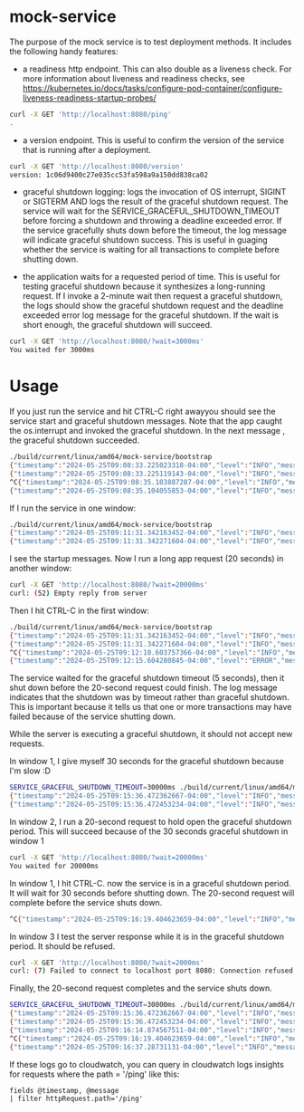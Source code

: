 # mock-service

The purpose of the mock service is to test deployment methods. It includes the following handy features:

 - a readiness http endpoint. This can also double as a liveness check. For more information about liveness and readiness checks, see https://kubernetes.io/docs/tasks/configure-pod-container/configure-liveness-readiness-startup-probes/

```bash
curl -X GET 'http://localhost:8080/ping'
.
```

 - a version endpoint. This is useful to confirm the version of the service that is running after a deployment.

```bash
curl -X GET 'http://localhost:8080/version'
version: 1c06d9400c27e035cc53fa598a9a150dd838ca02
```

- graceful shutdown logging: logs the invocation of OS interrupt, SIGINT or SIGTERM AND logs the result of the graceful shutdown request. The service will wait for the SERVICE_GRACEFUL_SHUTDOWN_TIMEOUT before forcing a shutdown and throwing a deadline exceeded error.  If the service gracefully shuts down before the timeout, the log message will indicate graceful shutdown success.  This is useful in guaging whether the service is waiting for all transactions to complete before shutting down.

 - the application waits for a requested period of time. This is useful for testing graceful shutdown because it synthesizes a long-running request.  If I invoke a 2-minute wait then request a graceful shutdown, the logs should show the graceful shutdown request and the deadline exceeded error log message for the graceful shutdown. If the wait is short enough, the graceful shutdown will succeed.

```bash
curl -X GET 'http://localhost:8080/?wait=3000ms'
You waited for 3000ms
```

 # Usage
If you just run the service and hit CTRL-C right awayyou should see the service start and graceful shutdown messages. Note that the app caught the os.interrupt  and invoked the graceful shutdown.  In the next message , the graceful shutdown succeeded.

```bash
./build/current/linux/amd64/mock-service/bootstrap 
{"timestamp":"2024-05-25T09:08:33.225023318-04:00","level":"INFO","message":"starting server (1c06d9400c27e035cc53fa598a9a150dd838ca02) on port 8080","service":"mock-service"}
{"timestamp":"2024-05-25T09:08:33.225119143-04:00","level":"INFO","message":"SERVICE_GRACEFUL_SHUTDOWN_TIMEOUT is set to 5s","service":"mock-service"}
^C{"timestamp":"2024-05-25T09:08:35.103887287-04:00","level":"INFO","message":"Received signal: interrupt. Shutting down gracefully...","service":"mock-service"}
{"timestamp":"2024-05-25T09:08:35.104055853-04:00","level":"INFO","message":"Server shutdown successful","service":"mock-service"}
```


If I run the service in one window:
```bash
./build/current/linux/amd64/mock-service/bootstrap 
{"timestamp":"2024-05-25T09:11:31.342163452-04:00","level":"INFO","message":"starting server (1c06d9400c27e035cc53fa598a9a150dd838ca02) on port 8080","service":"mock-service"}
{"timestamp":"2024-05-25T09:11:31.342271604-04:00","level":"INFO","message":"SERVICE_GRACEFUL_SHUTDOWN_TIMEOUT is set to 5s","service":"mock-service"}
```

I see the startup messages.  Now I run a long app request (20 seconds) in another window:
```bash
curl -X GET 'http://localhost:8080/?wait=20000ms'
curl: (52) Empty reply from server
```

Then I hit CTRL-C in the first window:
```bash
./build/current/linux/amd64/mock-service/bootstrap 
{"timestamp":"2024-05-25T09:11:31.342163452-04:00","level":"INFO","message":"starting server (1c06d9400c27e035cc53fa598a9a150dd838ca02) on port 8080","service":"mock-service"}
{"timestamp":"2024-05-25T09:11:31.342271604-04:00","level":"INFO","message":"SERVICE_GRACEFUL_SHUTDOWN_TIMEOUT is set to 5s","service":"mock-service"}
^C{"timestamp":"2024-05-25T09:12:10.603757366-04:00","level":"INFO","message":"Received signal: interrupt. Shutting down gracefully...","service":"mock-service"}
{"timestamp":"2024-05-25T09:12:15.604280845-04:00","level":"ERROR","message":"Server shutdown error: context deadline exceeded","service":"mock-service"}
```
The service waited for the graceful shutdown timeout (5 seconds), then it shut down before the 20-second request could finish.  The log message indicates that the shutdown was by timeout rather than graceful shutdown.  This is important because it tells us that one or more transactions may have failed because of the service shutting down.


While the server is executing a graceful shutdown, it should not accept new requests. 

In window 1, I give myself 30 seconds for the graceful shutdown because I'm slow :D

```bash
SERVICE_GRACEFUL_SHUTDOWN_TIMEOUT=30000ms ./build/current/linux/amd64/mock-service/bootstrap 
{"timestamp":"2024-05-25T09:15:36.472362667-04:00","level":"INFO","message":"starting server (1c06d9400c27e035cc53fa598a9a150dd838ca02) on port 8080","service":"mock-service"}
{"timestamp":"2024-05-25T09:15:36.472453234-04:00","level":"INFO","message":"SERVICE_GRACEFUL_SHUTDOWN_TIMEOUT is set to 30s","service":"mock-service"}
```
In window 2, I run a 20-second request to hold open the graceful shutdown period. This will succeed because of the 30 seconds graceful shutdown in window 1
```bash
curl -X GET 'http://localhost:8080/?wait=20000ms'
You waited for 20000ms
```

In window 1, I hit CTRL-C. now the service is in a graceful shutdown period.  It will wait for 30 seconds before shutting down.  The 20-second request will complete before the service shuts down.
```bash
^C{"timestamp":"2024-05-25T09:16:19.404623659-04:00","level":"INFO","message":"Received signal: interrupt. Shutting down gracefully...","service":"mock-service"}
```

In window 3 I test the server response while it is in the graceful shutdown period.  It should be refused.
```bash
curl -X GET 'http://localhost:8080/?wait=2000ms'
curl: (7) Failed to connect to localhost port 8080: Connection refused
```

Finally, the 20-second request completes and the service shuts down.
```bash
SERVICE_GRACEFUL_SHUTDOWN_TIMEOUT=30000ms ./build/current/linux/amd64/mock-service/bootstrap 
{"timestamp":"2024-05-25T09:15:36.472362667-04:00","level":"INFO","message":"starting server (1c06d9400c27e035cc53fa598a9a150dd838ca02) on port 8080","service":"mock-service"}
{"timestamp":"2024-05-25T09:15:36.472453234-04:00","level":"INFO","message":"SERVICE_GRACEFUL_SHUTDOWN_TIMEOUT is set to 30s","service":"mock-service"}
{"timestamp":"2024-05-25T09:16:14.874567511-04:00","level":"INFO","message":"Response: 200 OK","service":"mock-service","httpRequest":{"url":"http://localhost:8080/?wait=2000ms","method":"GET","path":"/","remoteIP":"127.0.0.1:41900","proto":"HTTP/1.1","requestID":"nmarks-lenovo/Zv7ai8mSzM-000001","scheme":"http","header":{"user-agent":"curl/7.68.0","accept":"*/*"}},"user":"user1","httpResponse":{"status":200,"bytes":21,"elapsed":2001.109461}}
^C{"timestamp":"2024-05-25T09:16:19.404623659-04:00","level":"INFO","message":"Received signal: interrupt. Shutting down gracefully...","service":"mock-service"}
{"timestamp":"2024-05-25T09:16:37.28731131-04:00","level":"INFO","message":"Server shutdown successful","service":"mock-service"}
```


If these logs go to cloudwatch, you can query in cloudwatch logs insights for requests where the path = '/ping' like this:
```text
fields @timestamp, @message
| filter httpRequest.path='/ping'
```